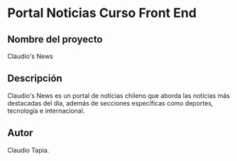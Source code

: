 # Portal Noticias Curso Front End
## Nombre del proyecto
Claudio's News
## Descripción
Claudio's News es un portal de noticias chileno que aborda las noticias más destacadas del día, además de secciones específicas como deportes, tecnología e internacional.
## Autor
Claudio Tapia.
